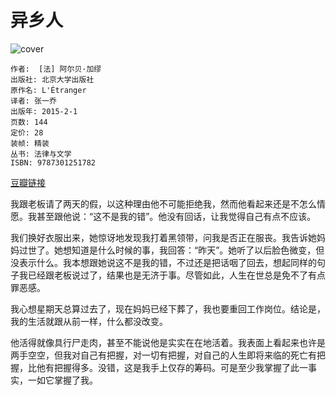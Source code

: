 # 异乡人
![cover](https://img3.doubanio.com/lpic/s27980035.jpg)

    作者:  [法] 阿尔贝·加缪
    出版社: 北京大学出版社
    原作名: L'Étranger
    译者: 张一乔
    出版年: 2015-2-1
    页数: 144
    定价: 28
    装帧: 精装
    丛书: 法律与文学
    ISBN: 9787301251782

[豆瓣链接](https://book.douban.com/subject/26276775/)

我跟老板请了两天的假，以这种理由他不可能拒绝我，然而他看起来还是不怎么情愿。我甚至跟他说：“这不是我的错”。他没有回话，让我觉得自己有点不应该。

我们换好衣服出来，她惊讶地发现我打着黑领带，问我是否正在服丧。我告诉她妈妈过世了。她想知道是什么时候的事，我回答：“昨天”。她听了以后脸色微变，但没表示什么。我本想跟她说这不是我的错，不过还是把话咽了回去，想起同样的句子我已经跟老板说过了，结果也是无济于事。尽管如此，人生在世总是免不了有点罪恶感。

我心想星期天总算过去了，现在妈妈已经下葬了，我也要重回工作岗位。结论是，我的生活就跟从前一样，什么都没改变。

他活得就像具行尸走肉，甚至不能说他是实实在在地活着。我表面上看起来也许是两手空空，但我对自己有把握，对一切有把握，对自己的人生即将来临的死亡有把握，比他有把握得多。没错，这是我手上仅存的筹码。可是至少我掌握了此一事实，一如它掌握了我。
